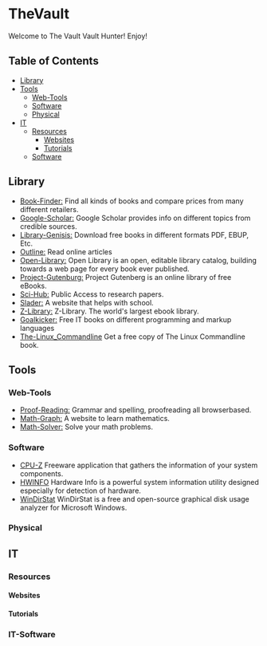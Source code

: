 # TheVault

Welcome to The Vault Vault Hunter! Enjoy!

## Table of Contents
  - [Library](#library)
  - [Tools](#tools)
    - [Web-Tools](#web-tools)
    - [Software](#software)
    - [Physical](#physical)
  - [IT](#it)
    - [Resources](#resources)
      - [Websites](#websites)
      - [Tutorials](#tutorials)
    - [Software](#it-software)
  


## Library
  - [Book-Finder:](https://www.bookfinder.com/) Find all kinds of books and compare prices from many different retailers.
  - [Google-Scholar:](https://scholar.google.com/) Google Scholar provides info on different topics from credible sources.
  - [Library-Genisis:](http://libgen.rs/) Download free books in different formats PDF, EBUP, Etc.
  - [Outline:](https://outline.com/) Read online articles
  - [Open-Library:](https://openlibrary.org/) Open Library is an open, editable library catalog, building towards a web page for every book ever published.
  - [Project-Gutenburg:](http://www.gutenberg.org/wiki/Main_Page) Project Gutenberg is an online library of free eBooks.
  - [Sci-Hub:](https://sci-hub.tw/) Public Access to research papers.
  - [Slader:](https://www.slader.com/) A website that helps with school.
  - [Z-Library:](https://z-lib.org/) Z-Library. The world's largest ebook library.
  - [Goalkicker:](https://goalkicker.com/) Free IT books on different programming and markup languages
  - [The-Linux_Commandline](http://linuxcommand.org/) Get a free copy of The Linux Commandline book.
  

## Tools

### Web-Tools
  - [Proof-Reading:](https://www.paperrater.com/) Grammar and spelling, proofreading all browserbased.
  - [Math-Graph:](https://www.desmos.com/) A website to learn mathematics.
  - [Math-Solver:](https://www.mathway.com/Algebra) Solve your math problems.
  
### Software
  - [CPU-Z](https://www.cpuid.com/softwares/cpu-z.html) Freeware application that gathers the information of your system components.
  - [HWINFO](https://www.hwinfo.com/) Hardware Info is a powerful system information utility designed especially for detection of hardware.
  - [WinDirStat](https://windirstat.net) WinDirStat is a free and open-source graphical disk usage analyzer for Microsoft Windows.
  
### Physical

## IT

### Resources
#### Websites
#### Tutorials

### IT-Software



